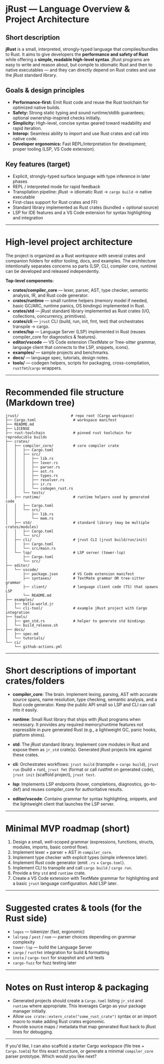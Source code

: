 # jRust — Language Overview & Project Architecture

## Short description

**jRust** is a small, interpreted, strongly-typed language that compiles/bundles to Rust. It aims to give developers the **performance and safety of Rust** while offering a **simple, readable high-level syntax**. jRust programs are easy to write and reason about, but compile to idiomatic Rust and then to native executables — and they can directly depend on Rust crates and use the jRust standard library.

## Goals & design principles

* **Performance-first:** Emit Rust code and reuse the Rust toolchain for optimized native builds.
* **Safety:** Strong static typing and sound runtime/stdlib guarantees; optional ownership-inspired checks initially.
* **Simplicity:** High-level, concise syntax geared toward readability and rapid iteration.
* **Interop:** Seamless ability to import and use Rust crates and call into native code.
* **Developer ergonomics:** Fast REPL/interpretation for development; proper tooling (LSP, VS Code extension).

## Key features (target)

* Explicit, strongly-typed surface language with type inference in later phases
* REPL / interpreted mode for rapid feedback
* Transpilation pipeline: jRust → idiomatic Rust → `cargo build` → native executable
* First-class support for Rust crates and FFI
* Standard library implemented as Rust crates (bundled + optional source)
* LSP for IDE features and a VS Code extension for syntax highlighting and integration

---

# High-level project architecture

The project is organized as a Rust *workspace* with several crates and companion folders for editor tooling, docs, and examples. The architecture intentionally separates concerns so parts (LSP, CLI, compiler core, runtime) can be developed and released independently.

**Top-level components:**

* **crates/compiler_core** — lexer, parser, AST, type checker, semantic analysis, IR, and Rust code generator.
* **crates/runtime** — small runtime helpers (memory model if needed, basic GC/ARC, runtime panics, OS bindings) implemented in Rust.
* **crates/std** — jRust standard library implemented as Rust crates (I/O, collections, concurrency, primitives).
* **crates/cli** — `jrust` CLI (build, run, init, fmt, test) that orchestrates transpile → cargo.
* **crates/lsp** — Language Server (LSP) implemented in Rust (reuses compiler_core for diagnostics & features).
* **editor/vscode** — VS Code extension (TextMate or Tree-sitter grammar, language client that connects to the LSP, snippets, icons).
* **examples/** — sample projects and benchmarks.
* **docs/** — language spec, tutorials, design notes.
* **tools/** — codegen helpers, scripts for packaging, cross-compilation, `rustfmt`/`cargo` wrappers.

---

# Recommended file structure (Markdown tree)

```
jrust/                        # repo root (Cargo workspace)
├── Cargo.toml                 # workspace manifest
├── README.md
├── LICENSE
├── rust-toolchain             # pinned rust toolchain for reproducible builds
├── crates/
│   ├── compiler_core/         # core compiler crate
│   │   ├── Cargo.toml
│   │   ├── src/
│   │   │   ├── lib.rs
│   │   │   ├── lexer.rs
│   │   │   ├── parser.rs
│   │   │   ├── ast.rs
│   │   │   ├── types.rs
│   │   │   ├── resolver.rs
│   │   │   ├── ir.rs
│   │   │   └── codegen_rust.rs
│   │   └── tests/
│   ├── runtime/               # runtime helpers used by generated code
│   │   ├── Cargo.toml
│   │   └── src/
│   │       ├── lib.rs
│   │       └── mem.rs
│   ├── std/                   # standard library (may be multiple crates/modules)
│   │   ├── Cargo.toml
│   │   └── src/
│   ├── cli/                   # jrust CLI (jrust build/run/init)
│   │   ├── Cargo.toml
│   │   └── src/main.rs
│   └── lsp/                   # LSP server (tower-lsp)
│       ├── Cargo.toml
│       └── src/
├── editor/
│   └── vscode/
│       ├── package.json       # VS Code extension manifest
│       ├── syntaxes/          # TextMate grammar OR tree-sitter grammar
│       ├── client/            # language client code (TS) that spawns LSP
│       └── README.md
├── examples/
│   ├── hello-world.jr
│   └── cli-tool/              # example jRust project with Cargo integration
├── tools/
│   ├── gen_std.rs             # helper to generate std bindings
│   └── build_release.sh
├── docs/
│   ├── spec.md
│   └── tutorials/
└── ci/
    └── github-actions.yml
```

---

# Short descriptions of important crates/folders

* **compiler_core**: The brain. Implement lexing, parsing, AST with accurate source spans, name resolution, type checking, semantic analysis, and a Rust code generator. Keep the public API small so LSP and CLI can call into it easily.

* **runtime**: Small Rust library that ships with jRust programs when necessary. It provides any required memory/runtime features not expressible in pure generated Rust (e.g., a lightweight GC, panic hooks, platform shims).

* **std**: The jRust standard library. Implement core modules in Rust and expose them as `jr_std` crate(s). Generated jRust projects link against these crates.

* **cli**: Orchestrates workflows: `jrust build` (transpile + `cargo build`), `jrust run` (build + run), `jrust fmt` (format or call rustfmt on generated code), `jrust init` (scaffold project), `jrust test`.

* **lsp**: Implements LSP endpoints (hover, completions, diagnostics, go-to-def) and reuses compiler_core for authoritative results.

* **editor/vscode**: Contains grammar for syntax highlighting, snippets, and the lightweight client that launches the LSP server.

---

# Minimal MVP roadmap (short)

1. Design a small, well-scoped grammar (expressions, functions, structs, modules, imports, basic control flow).
2. Implement lexer + parser + AST in `compiler_core`.
3. Implement type checker with explicit types (simple inference later).
4. Implement Rust code generator (emit `.rs` + `Cargo.toml`).
5. Implement CLI to transpile and call `cargo build` / `cargo run`.
6. Provide a tiny `std` and `runtime` crate.
7. Create a VS Code extension with TextMate grammar for highlighting and a basic `jrust` language configuration. Add LSP later.

---

# Suggested crates & tools (for the Rust side)

* `logos` — tokenizer (fast, ergonomic)
* `lalrpop` / `pest` / `nom` — parser choices depending on grammar complexity
* `tower-lsp` — build the Language Server
* `cargo` / `rustfmt` integration for build & formatting
* `insta` / `cargo-test` for snapshot and unit tests
* `cargo-fuzz` for fuzz testing later

---

# Notes on Rust interop & packaging

* Generated projects should create a `Cargo.toml` listing `jr_std` and `runtime` where appropriate. This leverages Cargo as your package manager initially.
* Allow `use crate::extern_crate("some_rust_crate")` syntax or an import macro to make adding Rust crates ergonomic.
* Provide source maps / metadata that map generated Rust back to jRust lines for debugging.

---

If you'd like, I can also scaffold a starter Cargo workspace (file tree + `Cargo.toml`s) for this exact structure, or generate a minimal `compiler_core` parser prototype. Which would you like next?
